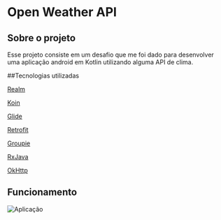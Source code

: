 # Open Weather API

## Sobre o projeto

Esse projeto consiste em um desafio que me foi dado para desenvolver uma aplicação android em Kotlin utilizando alguma API de clima.

##Tecnologias utilizadas

[Realm](https://github.com/realm/realm-java)

[Koin](https://github.com/InsertKoinIO/koin)

[Glide](https://github.com/bumptech/glide)

[Retrofit](https://github.com/square/retrofit)

[Groupie](https://github.com/lisawray/groupie)

[RxJava](https://github.com/ReactiveX/RxJava)

[OkHttp](https://github.com/square/okhttp)

## Funcionamento

![Aplicação](forecast.gif)
